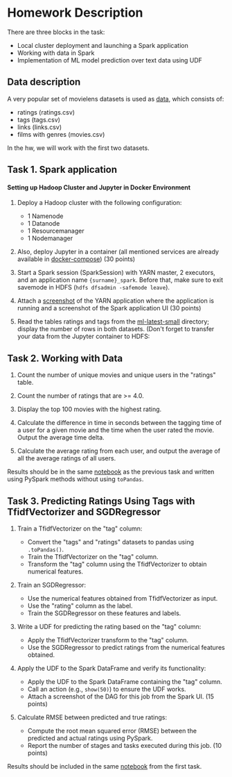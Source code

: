 # Homework Description
There are three blocks in the task:

- Local cluster deployment and launching a Spark application
- Working with data in Spark
- Implementation of ML model prediction over text data using UDF
## Data description
A very popular set of movielens datasets is used as [data](https://grouplens.org/datasets/movielens/), which consists of:
- ratings (ratings.csv)
- tags (tags.csv)
- links (links.csv)
- films with genres (movies.csv)

In the hw, we will work with the first two datasets.

## Task 1. Spark application
#### Setting up Hadoop Cluster and Jupyter in Docker Environment

1. Deploy a Hadoop cluster with the following configuration:
   - 1 Namenode
   - 1 Datanode
   - 1 Resourcemanager
   - 1 Nodemanager

2. Also, deploy Jupyter in a container (all mentioned services are already available in [docker-compose](https://github.com/smalyshevv/bigdata-docker-pyspark)) (30 points)

3. Start a Spark session (SparkSession) with YARN master, 2 executors, and an application name ```{surname}_spark```. Before that, make sure to exit savemode in HDFS (```hdfs dfsadmin -safemode leave```).

4. Attach a [screenshot](notebooks/screenshots/yarn.png) of the YARN application where the application is running and a screenshot of the Spark application UI (30 points)

5. Read the tables ratings and tags from the [ml-latest-small](notebooks/ml-latest-small) directory; display the number of rows in both datasets. (Don't forget to transfer your data from the Jupyter container to HDFS:

## Task 2. Working with Data

1. Count the number of unique movies and unique users in the "ratings" table.

2. Count the number of ratings that are >= 4.0.

3. Display the top 100 movies with the highest rating.

4. Calculate the difference in time in seconds between the tagging time of a user for a given movie and the time when the user rated the movie. Output the average time delta.

5. Calculate the average rating from each user, and output the average of all the average ratings of all users.

Results should be in the same [notebook](notebooks/hw_spark.ipynb) as the previous task and written using PySpark methods without using `toPandas`.

## Task 3. Predicting Ratings Using Tags with TfidfVectorizer and SGDRegressor
1. Train a TfidfVectorizer on the "tag" column:
   - Convert the "tags" and "ratings" datasets to pandas using `.toPandas()`.
   - Train the TfidfVectorizer on the "tag" column.
   - Transform the "tag" column using the TfidfVectorizer to obtain numerical features.

2. Train an SGDRegressor:
   - Use the numerical features obtained from TfidfVectorizer as input.
   - Use the "rating" column as the label.
   - Train the SGDRegressor on these features and labels.

3. Write a UDF for predicting the rating based on the "tag" column:
   - Apply the TfidfVectorizer transform to the "tag" column.
   - Use the SGDRegressor to predict ratings from the numerical features obtained.
    
4. Apply the UDF to the Spark DataFrame and verify its functionality:
   - Apply the UDF to the Spark DataFrame containing the "tag" column.
   - Call an action (e.g., `show(50)`) to ensure the UDF works.
   - Attach a screenshot of the DAG for this job from the Spark UI. (15 points)

5. Calculate RMSE between predicted and true ratings:
   - Compute the root mean squared error (RMSE) between the predicted and actual ratings using PySpark.
   - Report the number of stages and tasks executed during this job. (10 points)

Results should be included in the same [notebook](notebooks/hw_spark.ipynb) from the first task.